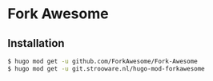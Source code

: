 # Fork Awesome

## Installation
```bash
$ hugo mod get -u github.com/ForkAwesome/Fork-Awesome
$ hugo mod get -u git.strooware.nl/hugo-mod-forkawesome
```
